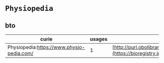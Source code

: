 # `Physiopedia`
## bto
| curie                                     |   usages | nodes                                                                                                           |
|-------------------------------------------|----------|-----------------------------------------------------------------------------------------------------------------|
| Physiopedia:https://www.physio-pedia.com/ |        1 | [http://purl.obolibrary.org/obo/BTO:0006132](https://bioregistry.io/http://purl.obolibrary.org/obo/BTO:0006132) |
